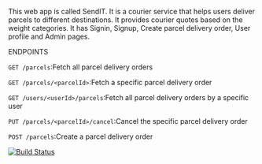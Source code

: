 This web app is called SendIT. 
It is a courier service that helps users deliver parcels to different destinations. 
It provides courier quotes based on the weight categories.
It has Signin, Signup, Create parcel delivery order, User profile and Admin pages.

ENDPOINTS						

`GET /parcels`:Fetch all parcel delivery orders

`GET /parcels/<parcelId>`:Fetch a specific parcel delivery order

`GET /users/<userId>/parcels`:Fetch all parcel delivery orders by a specific user

`PUT /parcels/<parcelId>/cancel`:Cancel the specific parcel delivery order

`POST /parcels`:Create a parcel delivery order

[![Build Status](https://travis-ci.org/Aphrodis/Andela-Developer-Challenge-SendIT.svg?branch=master)](https://travis-ci.org/Aphrodis/Andela-Developer-Challenge-SendIT)
